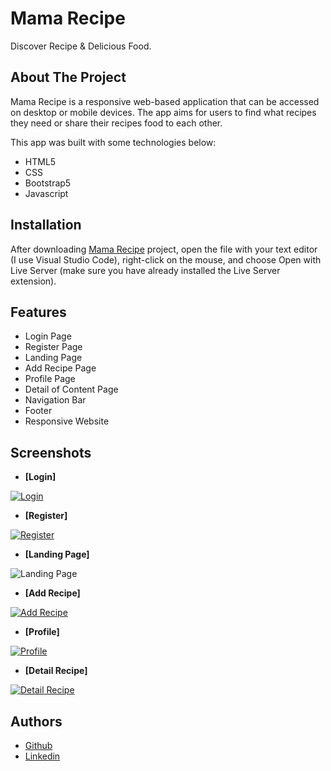 # Mama Recipe

Discover Recipe & Delicious Food.

## About The Project
Mama Recipe is a responsive web-based application that can be accessed on desktop or mobile devices. The app aims for users to find what recipes they need or share their recipes food to each other.

This app was built with some technologies below:

- HTML5
- CSS
- Bootstrap5
- Javascript


## Installation

After downloading [Mama Recipe](https://github.com/assyifaptrs/mama-recipe-web) project, open the file with your text editor (I use Visual Studio Code), right-click on the mouse, and choose Open with Live Server (make sure you have already installed the Live Server extension).

## Features

- Login Page
- Register Page
- Landing Page
- Add Recipe Page
- Profile Page
- Detail of Content Page
- Navigation Bar
- Footer
- Responsive Website

## Screenshots

- **[Login]**

[![Login](https://i.postimg.cc/V6zjfjHD/mama-recipe-app-netlify-app-login-html.png)](https://postimg.cc/McrctjwQ)

- **[Register]**

[![Register](https://i.postimg.cc/Sx88cZBg/mama-recipe-app-netlify-app-register-html.png)](https://postimg.cc/ZWbCSLKN)

- **[Landing Page]**

![Landing Page](https://i.postimg.cc/sf9pN0xq/Jepretan-Layar-2023-06-22-pukul-08-32-39.png)

- **[Add Recipe]**

[![Add Recipe](https://i.postimg.cc/x1W52N24/mama-recipe-app-netlify-app-add-recipe-html.png)](https://postimg.cc/QFJ1gtVQ)

- **[Profile]**

[![Profile](https://i.postimg.cc/zBdRq4hG/mama-recipe-app-netlify-app-profile-html-1.png)](https://postimg.cc/bDtvTCL7)

- **[Detail Recipe]**

[![Detail Recipe](https://i.postimg.cc/s2mMJbw4/mama-recipe-app-netlify-app-detail-recipe-html.png)](https://postimg.cc/wttxq4K1)
## Authors

- [Github](https://www.github.com/assyifaptrs)
- [Linkedin](https://www.linkedin.com/in/assyifa-putri)
